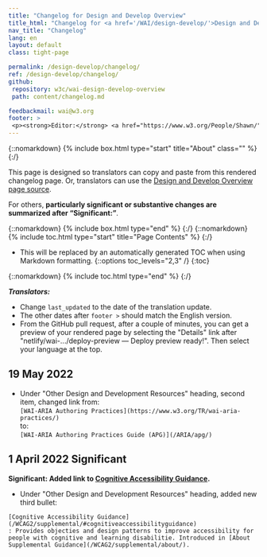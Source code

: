 ```yaml
---
title: "Changelog for Design and Develop Overview"
title_html: "Changelog for <a href='/WAI/design-develop/'>Design and Develop Overview</a>"
nav_title: "Changelog"
lang: en
layout: default
class: tight-page

permalink: /design-develop/changelog/
ref: /design-develop/changelog/
github:
 repository: w3c/wai-design-develop-overview
 path: content/changelog.md

feedbackmail: wai@w3.org
footer: >
 <p><strong>Editor:</strong> <a href="https://www.w3.org/People/Shawn/">Shawn Lawton Henry</a>.</p>
---
```


{::nomarkdown}
{% include box.html type="start" title="About" class="" %}
{:/}

This page is designed so translators can copy and paste from this rendered changelog page. Or, translators can use the [Design and Develop Overview page source](https://raw.githubusercontent.com/w3c/wai-design-develop-overview/master/content/index.md).

For others, **particularly significant or substantive changes are summarized after “Significant:”**.

{::nomarkdown}
{% include box.html type="end" %}
{:/}
{::nomarkdown}
{% include toc.html type="start" title="Page Contents" %}
{:/}

- This will be replaced by an automatically generated TOC when using Markdown formatting.
{::options toc_levels="2,3" /}
{:toc}

{::nomarkdown}
{% include toc.html type="end" %}
{:/}

**_Translators:_**
* Change `last_updated` to the date of the translation update.
* The other dates after `footer >` should match the English version.
* From the GitHub pull request, after a couple of minutes, you can get a preview of your rendered page by selecting the "Details" link after "netlify/wai-.../deploy-preview — Deploy preview ready!". Then select your language at the top.

## 19 May 2022
* Under "Other Design and Development Resources" heading, second item, changed link from:<br>`[WAI-ARIA Authoring Practices](https://www.w3.org/TR/wai-aria-practices/)`<br>to:<br>`[WAI-ARIA Authoring Practices Guide (APG)](/ARIA/apg/)`

## 1 April 2022 Significant
**Significant: Added link to [Cognitive Accessibility Guidance](/WCAG2/supplemental/#cognitiveaccessibilityguidance).**

* Under "Other Design and Development Resources" heading, added new third bullet:

 `[Cognitive Accessibility Guidance](/WCAG2/supplemental/#cognitiveaccessibilityguidance)`<br>
 `: Provides objecties and design patterns to improve accessibility for people with cognitive and learning disabilitie. Introduced in [About Supplemental Guidance](/WCAG2/supplemental/about/).`<br>
